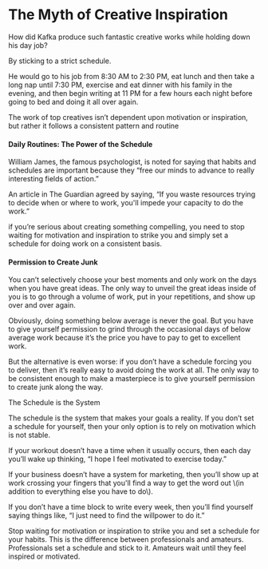 # The Myth of Creative Inspiration

How did Kafka produce such fantastic creative works while holding down his day job?

By sticking to a strict schedule.

He would go to his job from 8:30 AM to 2:30 PM, eat lunch and then take a long nap until 7:30 PM, exercise and eat dinner with his family in the evening, and then begin writing at 11 PM for a few hours each night before going to bed and doing it all over again.

The work of top creatives isn’t dependent upon motivation or inspiration, but rather it follows a consistent pattern and routine

#### Daily Routines: The Power of the Schedule

William James, the famous psychologist, is noted for saying that habits and schedules are important because they “free our minds to advance to really interesting fields of action.”

An article in The Guardian agreed by saying, “If you waste resources trying to decide when or where to work, you'll impede your capacity to do the work.”

if you’re serious about creating something compelling, you need to stop waiting for motivation and inspiration to strike you and simply set a schedule for doing work on a consistent basis.

#### Permission to Create Junk

You can’t selectively choose your best moments and only work on the days when you have great ideas. The only way to unveil the great ideas inside of you is to go through a volume of work, put in your repetitions, and show up over and over again.

Obviously, doing something below average is never the goal. But you have to give yourself permission to grind through the occasional days of below average work because it’s the price you have to pay to get to excellent work.

But the alternative is even worse: if you don’t have a schedule forcing you to deliver, then it’s really easy to avoid doing the work at all. The only way to be consistent enough to make a masterpiece is to give yourself permission to create junk along the way.

The Schedule is the System

The schedule is the system that makes your goals a reality. If you don’t set a schedule for yourself, then your only option is to rely on motivation which is not stable.

If your workout doesn’t have a time when it usually occurs, then each day you’ll wake up thinking, “I hope I feel motivated to exercise today.”

If your business doesn’t have a system for marketing, then you’ll show up at work crossing your fingers that you'll find a way to get the word out \\(in addition to everything else you have to do\\).

If you don’t have a time block to write every week, then you’ll find yourself saying things like, “I just need to find the willpower to do it.”

Stop waiting for motivation or inspiration to strike you and set a schedule for your habits. This is the difference between professionals and amateurs. Professionals set a schedule and stick to it. Amateurs wait until they feel inspired or motivated.

